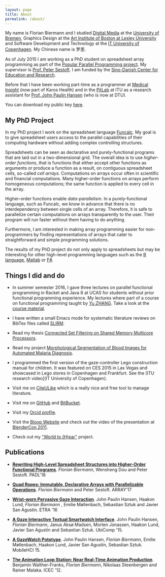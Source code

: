 ```yaml
---
layout: page
title: About
permalink: /about/
---
```


My name is Florian Biermann and I studied [Digital Media](http://digitalmedia-bremen.de/en) at the
[University of Bremen](http://uni-bremen.de/), Graphics Design at the
[Art Institute of Boston at Lesley University](http://www.lesley.edu/college-art-and-design/)
and Software Development and Technology at the
[IT University of Copenhagen](https://itu.dk). My Chinese name is 罗恩.

As of July 2015 I am working as a PhD student on spreadsheet array programming as part of the [Popular Parallel Programming project](https://itu.dk/people/sestoft/p3). My supervisor is [Prof. Peter Sestoft](https://itu.dk/people/sestoft).  I am funded by the [Sino-Danish Center for Education and Research](http://sinodanishcenter.com).

Before that I have been working part-time as a programmer at [Medical Insight](http://www.medical-insight.com/) (now part of Karos Health) and in the [PitLab](http://pitlab.itu.dk/) at ITU as a research assistant for [Prof. John Paulin Hansen](https://www.linkedin.com/in/johnpaulinhansen) (who is now at DTU).

You can download my public key [here](https://itu.dk/people/fbie/fbie_pubkey.asc).

## My PhD Project ##

In my PhD project I work on the spreadsheet language [Funcalc](http://www.itu.dk/people/sestoft/funcalc/). My goal is to give spreadsheet users access to the parallel capabilities of their computing hardware without adding complex controlling structures.

Spreadsheets can be seen as declarative and purely-functional programs that are laid out in a two-dimensional grid. The overall idea is to use *higher-order functions*, that is functions that either accept other functions as arguments or produce a function as a result, on contiguous spreadsheet cells, so-called *cell arrays*. Computations on arrays occur often in scientific and financial computations. Many higher-order functions on arrays perform homogeneous computations; the same function is applied to every cell in the array.

Higher-order functions enable *data-parallelism*. In a purely-functional language, such as Funcalc, we know in advance that there is no interdependency between single cells of an array. Therefore, it is safe to parallelize certain computations on arrays transparently to the user. Their program will run faster without them having to do anything.

Furthermore, I am interested in making array programming easier for non-programmers by finding representations of arrays that cater to straightforward and simple programming solutions.

The results of my PhD project do not only apply to spreadsheets but may be interesting for other high-level programming languages such as the [R language](https://www.r-project.org/), [Matlab](http://www.mathworks.com/products/matlab/) or [F#](http://fsharp.org/).

## Things I did and do ##

- In summer semester 2016, I gave three lectures on parallel functional programming in Racket and Java 8 at UCAS for students without prior functional programming experience. My lectures where part of a course on functional programming taught by [Yu ZHANG](http://lcs.ios.ac.cn/~yzhang). Take a look at the [course material](https://github.com/fbie/parallel-functional-lectures).

- I have written a small Emacs mode for systematic literature reviews on BibTex files called [SLIRM](https://github.com/fbie/slirm).

- Read my thesis [Connected Set Filtering on Shared Memory Multicore
Processors](https://itu.dk/people/fbie/thesis.pdf).

- Read my project [Morphological Segmentation of Blood Images for
Automated Malaria Diagnosis](https://itu.dk/people/fbie/morphological_segmentation_malaria.pdf).

- I programmed the first version of the gaze-controller Lego
  construction manual for children. It was featured on CES 2015 in Las
  Vegas and showcased in Lego stores in Copenhagen and Frankfurt. See
  the [ITU research video](IT University of Copenhagen).

- Visit me on [CiteULike](http://citeulike.org/user/fbie) which is a
  really nice and free tool to manage literature.

- Visit me on [GitHub](https://github.com/fbie) and [BitBucket](https://bitbucket.org/fbie).

- Visit my [Orcid profile](http://orcid.org/0000-0002-5814-3202).

- Visit the [Bloop Website](http://dm.tzi.de/bloop/) and check out the
video of the presentation at
[BlenderCon 2011](https://www.youtube.com/watch?v=Uwm57iTytZs).

- Check out my ["World to (H)ear"](https://vimeo.com/13737427)
project.


## Publications ##

-   **[Rewriting High-Level Spreadsheet Structures into Higher-Order Functional Programs]()**.
    *Florian Biermann*, Wensheng Dou and Peter Sestoft.
    PADL'18


-   **[Quad Ropes: Immutable, Declarative Arrays with Parallelizable Operations](http://dl.acm.org/citation.cfm?id=3091971)**.
    *Florian Biermann* and Peter Sestoft.
    ARRAY'17


-   **[Wrist-worn Pervasive Gaze Interaction](http://dx.doi.org/10.1145/2857491.2857514)**.
    John Paulin Hansen, Haakon Lund, *Florian Biermann* , Emilie Møllenbach, Sebastian Sztuk and Javier San Agustin.
    ETRA '16


-   **[A Gaze Interactive Textual Smartwatch Interface](http://dx.doi.org/10.1145/2800835.2804332)**.
    John Paulin Hansen, *Florian Biermann*, Janus Aksø Madsen, Morten Jonassen, Haakon Lund, Javier San Agustin and Sebastian Sztuk.
    UbiComp '15.


-   **[A GazeWatch Pototype](http://dx.doi.org/10.1145/2786567.2792899)**.
    John Paulin Hansen, *Florian Biermann*, Emilie Møllenbach, Haakon Lund, Javier San Agustin, Sebastian Sztuk.
    MobileHCI 15.


-   **[The Animation Loop Station: Near Real-Time Animation Production](http://dx.doi.org/10.1007/978-3-642-33542-6_55)**.
    Benjamin Walther-Franks, *Florian Biermann*, Nikolaas Steenbergen and Rainer Malaka.
    ICEC '12.
